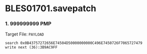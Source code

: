 # BLES01701.savepatch

### 1. 999999999 PMP

Target File: `PAYLOAD`

```
search 0x0B43757272656E74504D50000000000C496E7450726F7065727479
write next (36):3B9AC9FF
```


